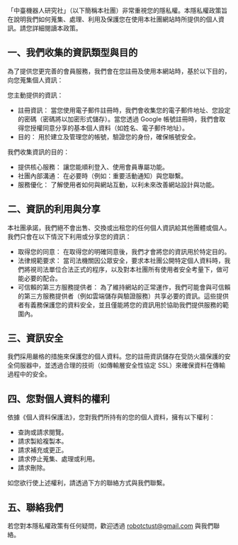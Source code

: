 「中臺機器人研究社」（以下簡稱本社團）非常重視您的隱私權。本隱私權政策旨在說明我們如何蒐集、處理、利用及保護您在使用本社團網站時所提供的個人資訊。請您詳細閱讀本政策。

## 一、我們收集的資訊類型與目的

為了提供您更完善的會員服務，我們會在您註冊及使用本網站時，基於以下目的，向您蒐集個人資訊：

您主動提供的資訊：

- 註冊資訊： 當您使用電子郵件註冊時，我們會收集您的電子郵件地址、您設定的密碼（密碼將以加密形式儲存）。當您透過 Google 帳號註冊時，我們會取得您授權同意分享的基本個人資料（如姓名、電子郵件地址）。
- 目的： 用於建立及管理您的帳號，驗證您的身份，確保帳號安全。

我們收集資訊的目的：

- 提供核心服務： 讓您能順利登入、使用會員專屬功能。
- 社團內部溝通： 在必要時（例如：重要活動通知）與您聯繫。
- 服務優化： 了解使用者如何與網站互動，以利未來改善網站設計與功能。

## 二、資訊的利用與分享

本社團承諾，我們絕不會出售、交換或出租您的任何個人資訊給其他團體或個人。我們只會在以下情況下利用或分享您的資訊：

- 取得您的同意： 在取得您的明確同意後，我們才會將您的資訊用於特定目的。
- 法律規範要求： 當司法機關因公眾安全，要求本社團公開特定個人資料時，我們將視司法單位合法正式的程序，以及對本社團所有使用者安全考量下，做可能必要的配合。
- 可信賴的第三方服務提供者： 為了維持網站的正常運作，我們可能會與可信賴的第三方服務提供者（例如雲端儲存與驗證服務）共享必要的資訊。這些提供者有義務保護您的資料安全，並且僅能將您的資訊用於協助我們提供服務的範圍內。

## 三、資訊安全

我們採用嚴格的措施來保護您的個人資料。您的註冊資訊儲存在受防火牆保護的安全伺服器中，並透過合理的技術（如傳輸層安全性協定 SSL）來確保資料在傳輸過程中的安全。

## 四、您對個人資料的權利

依據《個人資料保護法》，您對我們所持有的您的個人資料，擁有以下權利：

- 查詢或請求閱覽。
- 請求製給複製本。
- 請求補充或更正。
- 請求停止蒐集、處理或利用。
- 請求刪除。

如您欲行使上述權利，請透過下方的聯絡方式與我們聯繫。

## 五、聯絡我們

若您對本隱私權政策有任何疑問，歡迎透過 [robotctust@gmail.com](mailto:robotctust@gmail.com) 與我們聯絡。
